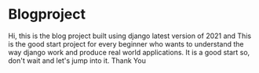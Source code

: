 # Blogproject
Hi, this is the blog project built using django latest version of 2021 and This is the good start project for every beginner who wants to understand the way django work and produce 
real world applications.
It is a good start so, don't wait and let's jump into it.
Thank You
